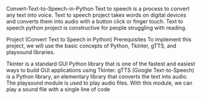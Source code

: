 Convert-Text-to-Speech-in-Python
Text to speech is a process to convert any text into voice. Text to speech project takes words on digital devices and converts them into audio with a button click or finger touch. Text to speech python project is constructive for people struggling with reading.

Project (Convert Text to Speech in Python) Prerequisites To implement this project, we will use the basic concepts of Python, Tkinter, gTTS, and playsound libraries.

Tkinter is a standard GUI Python library that is one of the fastest and easiest ways to build GUI applications using Tkinter.
gTTS (Google Text-to-Speech) is a Python library, an elementary library that converts the text into audio.
The playsound module is used to play audio files. With this module, we can play a sound file with a single line of code

